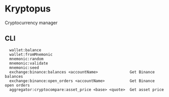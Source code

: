Kryptopus
=========

Cryptocurrency manager

CLI
---

```
  wallet:balance
  wallet:fromMnemonic
  mnemonic:random
  mnemonic:validate
  mnemonic:seed
  exchange:binance:balances <accountName>              Get Binance balances
  exchange:binance:open_orders <accountName>           Get Binance open orders
  aggregator:cryptocompare:asset_price <base> <quote>  Get asset price
```
